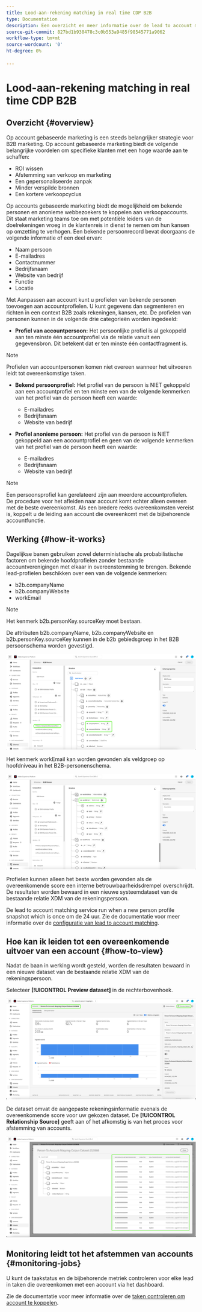 ```yaml
---
title: Lood-aan-rekening matching in real time CDP B2B
type: Documentation
description: Een overzicht en meer informatie over de lead to account matching feature in Experience Platform CDP B2B.
source-git-commit: 827bd1b930478c3c0b553a9485f98545771a9062
workflow-type: tm+mt
source-wordcount: '0'
ht-degree: 0%

---
```



# Lood-aan-rekening matching in real time CDP B2B

## Overzicht {#overview}

Op account gebaseerde marketing is een steeds belangrijker strategie voor B2B marketing. Op account gebaseerde marketing biedt de volgende belangrijke voordelen om specifieke klanten met een hoge waarde aan te schaffen:

- ROI wissen
- Afstemming van verkoop en marketing
- Een gepersonaliseerde aanpak
- Minder verspilde bronnen
- Een kortere verkoopcyclus

Op accounts gebaseerde marketing biedt de mogelijkheid om bekende personen en anonieme webbezoekers te koppelen aan verkoopaccounts. Dit staat marketing teams toe om met potentiële leiders van de doelrekeningen vroeg in de klantenreis in dienst te nemen om hun kansen op omzetting te verhogen. Een bekende persoonrecord bevat doorgaans de volgende informatie of een deel ervan:

- Naam persoon
- E-mailadres
- Contactnummer
- Bedrijfsnaam
- Website van bedrijf
- Functie
- Locatie

Met Aanpassen aan account kunt u profielen van bekende personen toevoegen aan accountprofielen. U kunt gegevens dan segmenteren en richten in een context B2B zoals rekeningen, kansen, etc. De profielen van personen kunnen in de volgende drie categorieën worden ingedeeld:

- **Profiel van accountpersoon:** Het persoonlijke profiel is al gekoppeld aan ten minste één accountprofiel via de relatie vanuit een gegevensbron. Dit betekent dat er ten minste één contactfragment is.

>[!NOTE]
>
> Profielen van accountpersonen komen niet overeen wanneer het uitvoeren leidt tot overeenkomstige taken.

- **Bekend persoonprofiel:** Het profiel van de persoon is NIET gekoppeld aan een accountprofiel en ten minste een van de volgende kenmerken van het profiel van de persoon heeft een waarde:

   - E-mailadres
   - Bedrijfsnaam
   - Website van bedrijf

- **Profiel anonieme persoon:** Het profiel van de persoon is NIET gekoppeld aan een accountprofiel en geen van de volgende kenmerken van het profiel van de persoon heeft een waarde:

   - E-mailadres
   - Bedrijfsnaam
   - Website van bedrijf

>[!NOTE]
>
> Een persoonsprofiel kan gerelateerd zijn aan meerdere accountprofielen. De procedure voor het afleiden naar account komt echter alleen overeen met de beste overeenkomst. Als een bredere reeks overeenkomsten vereist is, koppelt u de leiding aan account die overeenkomt met de bijbehorende accountfunctie.

## Werking {#how-it-works}

Dagelijkse banen gebruiken zowel deterministische als probabilistische factoren om bekende hoofdprofielen zonder bestaande accountverenigingen met elkaar in overeenstemming te brengen. Bekende lead-profielen beschikken over een van de volgende kenmerken:

- b2b.companyName
- b2b.companyWebsite
- workEmail

>[!NOTE]
>
> Het kenmerk b2b.personKey.sourceKey moet bestaan.

De attributen b2b.companyName, b2b.companyWebsite en b2b.personKey.sourceKey kunnen in de b2b gebiedsgroep in het B2B persoonschema worden gevestigd.

![B2B-personenschema met kenmerken](/help/rtcdp/accounts/images/b2b-person-schema.png)

Het kenmerk workEmail kan worden gevonden als veldgroep op hoofdniveau in het B2B-personenschema.

![B2B-personeschema weergeven van workEmail](/help/rtcdp/accounts/images/b2b-person-workemail.png)

Profielen kunnen alleen het beste worden gevonden als de overeenkomende score een interne betrouwbaarheidsdrempel overschrijdt. De resultaten worden bewaard in een nieuwe systeemdataset van de bestaande relatie XDM van de rekeningspersoon.

De lead to account matching service run when a new person profile snapshot which is once om de 24 uur. Zie de documentatie voor meer informatie over de [configuratie van lead to account matching](/help/rtcdp/accounts/account-profile-ui-guide.md).

## Hoe kan ik leiden tot een overeenkomende uitvoer van een account {#how-to-view}

Nadat de baan in werking wordt gesteld, worden de resultaten bewaard in een nieuwe dataset van de bestaande relatie XDM van de rekeningspersoon.

Selecteer **[!UICONTROL Preview dataset]** in de rechterbovenhoek.

![Nieuwe gegevensset](/help/rtcdp/accounts/images/b2b-dataset-output.png)

De dataset omvat de aangepaste rekeningsinformatie evenals de overeenkomende score voor uw gekozen dataset. De **[!UICONTROL Relationship Source]** geeft aan of het afkomstig is van het proces voor afstemming van accounts.

![Bekijk betrouwbaarheidsscores voor gegevenssets en uitvoer](/help/rtcdp/accounts/images/b2b-dataset-preview.png)

## Monitoring leidt tot het afstemmen van accounts {#monitoring-jobs}

U kunt de taakstatus en de bijbehorende metriek controleren voor elke lead in taken die overeenkomen met een account via het dashboard.

Zie de documentatie voor meer informatie over de [taken controleren om account te koppelen](/help/dataflows/ui/b2b/monitor-profile-enrichment.md).
